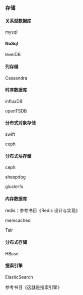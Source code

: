### 存储

#### 关系型数据库

mysql

#### NoSql

levelDB

#### 列存储

Cassandra

#### 时序数据库

influxDB

openTSDB

#### 分布式对象存储

swift

ceph

#### 分布式块存储

ceph

sheepdog

glusterfs

#### 内存数据库

redis：参考书目《Redis 设计与实现》

memcached

Tair

#### 分布式存储

HBase

#### 搜索引擎

ElasticSearch 

参考书目《这就是搜索引擎》

